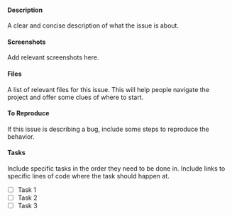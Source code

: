 <!--
Template credits to from https://github.com/codeforamerica/howto
-->

#### Description
A clear and concise description of what the issue is about.

#### Screenshots
Add relevant screenshots here.

#### Files
A list of relevant files for this issue. This will help people navigate the project and offer some clues of where to start.

#### To Reproduce
If this issue is describing a bug, include some steps to reproduce the behavior.

#### Tasks
Include specific tasks in the order they need to be done in. Include links to specific lines of code where the task should happen at.
- [ ] Task 1
- [ ] Task 2
- [ ] Task 3